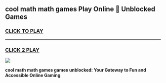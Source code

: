 
## cool math math games Play Online 👋 Unblocked Games
<h3>
<a href="https://news.freeplayer.one?title=cool_math_math_games&ref=17CMG">CLICK TO PLAY</a></h3>
<hr>

<h3>
<a href="https://news.freeplayer.one?title=cool_math_math_games&ref=17CMG">CLICK 2 PLAY</a>
  
</h3>

<a href="https://news.freeplayer.one?title=cool_math_math_games&ref=17CMG/"><img src="https://clearcache.store/games.png"></a>


**cool math math games games unblocked: Your Gateway to Fun and Accessible Online Gaming**
